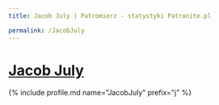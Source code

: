 ```yaml
---
title: Jacob July | Patromierz - statystyki Patronite.pl

permalink: /JacobJuly
---
```


# [Jacob July](https://patronite.pl/JacobJuly)

{% include profile.md name="JacobJuly" prefix="j" %}
